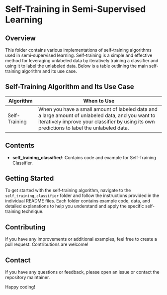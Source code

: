 # Self-Training in Semi-Supervised Learning

## Overview
This folder contains various implementations of self-training algorithms used in semi-supervised learning. Self-training is a simple and effective method for leveraging unlabeled data by iteratively training a classifier and using it to label the unlabeled data. Below is a table outlining the main self-training algorithm and its use case.

## Self-Training Algorithm and Its Use Case

| Algorithm         | When to Use                                                                 |
|-------------------|------------------------------------------------------------------------------|
| Self-Training     | When you have a small amount of labeled data and a large amount of unlabeled data, and you want to iteratively improve your classifier by using its own predictions to label the unlabeled data. |

## Contents

- **self_training_classifier/**: Contains code and example for Self-Training Classifier.

## Getting Started

To get started with the self-training algorithm, navigate to the `self_training_classifier` folder and follow the instructions provided in the individual README files. Each folder contains example code, data, and detailed explanations to help you understand and apply the specific self-training technique.

## Contributing

If you have any improvements or additional examples, feel free to create a pull request. Contributions are welcome!

## Contact

If you have any questions or feedback, please open an issue or contact the repository maintainer.

Happy coding!
